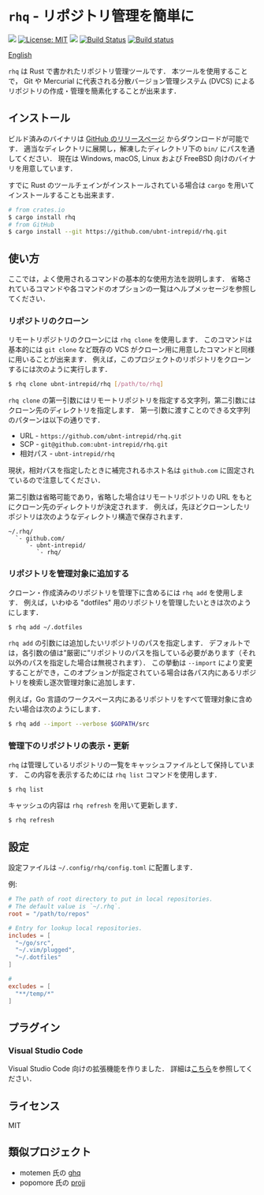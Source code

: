 # `rhq` - リポジトリ管理を簡単に

[![](https://img.shields.io/crates/v/rhq.svg)](https://crates.io/crates/rhq)
[![License: MIT](https://img.shields.io/badge/License-MIT-yellow.svg)](LICENSE)
[![](http://vsmarketplacebadge.apphb.com/version-short/ubnt-intrepid.vscode-rhq.svg)](https://marketplace.visualstudio.com/items?itemName=ubnt-intrepid.vscode-rhq)
[![Build Status](https://travis-ci.org/ubnt-intrepid/rhq.svg?branch=master)](https://travis-ci.org/ubnt-intrepid/rhq)
[![Build status](https://ci.appveyor.com/api/projects/status/xc8i1sredjldkuy4?svg=true)](https://ci.appveyor.com/project/ubnt-intrepid/rhq)

[English](README.md)

`rhq` は Rust で書かれたリポジトリ管理ツールです．
本ツールを使用することで， Git や Mercurial に代表される分散バージョン管理システム (DVCS) によるリポジトリの作成・管理を簡素化することが出来ます．

## インストール
ビルド済みのバイナリは [GitHub のリリースページ](https://github.com/ubnt-intrepid/rhq/releases) からダウンロードが可能です．
適当なディレクトリに展開し，解凍したディレクトリ下の `bin/` にパスを通してください．
現在は Windows, macOS, Linux および FreeBSD 向けのバイナリを用意しています．

すでに Rust のツールチェインがインストールされている場合は `cargo` を用いてインストールすることも出来ます．
```sh
# from crates.io
$ cargo install rhq
# from GitHub
$ cargo install --git https://github.com/ubnt-intrepid/rhq.git
```

## 使い方
ここでは，よく使用されるコマンドの基本的な使用方法を説明します．
省略されているコマンドや各コマンドのオプションの一覧はヘルプメッセージを参照してください．

### リポジトリのクローン
リモートリポジトリのクローンには `rhq clone` を使用します．
このコマンドは基本的には `git clone` など既存の VCS がクローン用に用意したコマンドと同様に用いることが出来ます．
例えば，このプロジェクトのリポジトリをクローンするには次のように実行します．
```sh
$ rhq clone ubnt-intrepid/rhq [/path/to/rhq]
```

`rhq clone` の第一引数にはリモートリポジトリを指定する文字列，第二引数にはクローン先のディレクトリを指定します．
第一引数に渡すことのできる文字列のパターンは以下の通りです．
* URL - `https://github.com/ubnt-intrepid/rhq.git`
* SCP - `git@github.com:ubnt-intrepid/rhq.git`
* 相対パス - `ubnt-intrepid/rhq`

現状，相対パスを指定したときに補完されるホスト名は `github.com` に固定されているので注意してください．

第二引数は省略可能であり，省略した場合はリモートリポジトリの URL をもとにクローン先のディレクトリが決定されます．
例えば，先ほどクローンしたリポジトリは次のようなディレクトリ構造で保存されます．
```
~/.rhq/
  `- github.com/
     `- ubnt-intrepid/
        `- rhq/
```

### リポジトリを管理対象に追加する
クローン・作成済みのリポジトリを管理下に含めるには `rhq add` を使用します．
例えば，いわゆる "dotfiles" 用のリポジトリを管理したいときは次のようにします．
```sh
$ rhq add ~/.dotfiles
```

`rhq add` の引数には追加したいリポジトリのパスを指定します．
デフォルトでは，各引数の値は”厳密に”リポジトリのパスを指している必要があります（それ以外のパスを指定した場合は無視されます）．
この挙動は `--import` により変更することができ，このオプションが指定されている場合は各パス内にあるリポジトリを検索し逐次管理対象に追加します．

例えば，Go 言語のワークスペース内にあるリポジトリをすべて管理対象に含めたい場合は次のようにします．
```sh
$ rhq add --import --verbose $GOPATH/src
```


### 管理下のリポジトリの表示・更新
`rhq` は管理しているリポジトリの一覧をキャッシュファイルとして保持しています．
この内容を表示するためには `rhq list` コマンドを使用します．
```sh
$ rhq list
```

キャッシュの内容は `rhq refresh` を用いて更新します．
```sh
$ rhq refresh
```

## 設定
設定ファイルは `~/.config/rhq/config.toml` に配置します．

例:
```toml
# The path of root directory to put in local repositories.
# The default value is `~/.rhq`.
root = "/path/to/repos"  

# Entry for lookup local repositories.
includes = [
  "~/go/src",
  "~/.vim/plugged",
  "~/.dotfiles"
]

# 
excludes = [
  "**/temp/*"
]
```

## プラグイン

### Visual Studio Code
Visual Studio Code 向けの拡張機能を作りました．
詳細は[こちら](https://marketplace.visualstudio.com/items?itemName=ubnt-intrepid.vscode-rhq)を参照してください．


## ライセンス
MIT

## 類似プロジェクト
* motemen 氏の [ghq](https://github.com/motemen/ghq)
* popomore 氏の [projj](https://github.com/popomore/projj)
